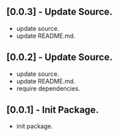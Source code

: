 ## [0.0.3] - Update Source.

* update source.
* update README.md.

## [0.0.2] - Update Source.

* update source.
* update README.md.
* require dependencies.

## [0.0.1] - Init Package.

* init package.
